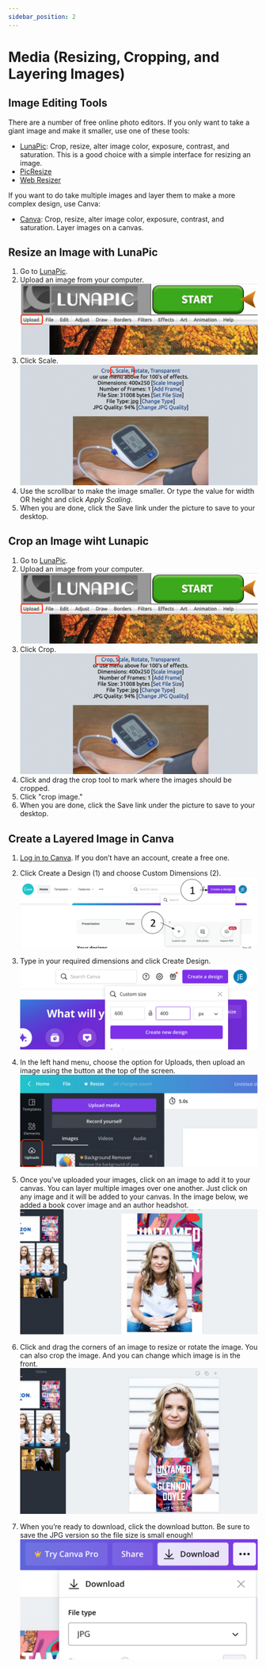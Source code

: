 ```yaml
---
sidebar_position: 2
---
```


# Media (Resizing, Cropping, and Layering Images)

## Image Editing Tools

There are a number of free online photo editors. If you only want to take a giant image and make it smaller, use one of these tools:  

- [LunaPic](https://www10.lunapic.com): Crop, resize, alter image color, exposure, contrast, and saturation. This is a good choice with a simple interface for resizing an image.  
- [PicResize](http://picresize.com)  
- [Web Resizer](http://webresizer.com/resizer)  

If you want to do take multiple images and layer them to make a more complex design, use Canva:  

- [Canva](https://www.canva.com): Crop, resize, alter image color, exposure, contrast, and saturation. Layer images on a canvas.

## Resize an Image with LunaPic

1. Go to [LunaPic](https://www10.lunapic.com).
1. Upload an image from your computer.
![upload image](../../img/blog-5.png)
1. Click Scale.
![upload image](../../img/blog-6.png)
1. Use the scrollbar to make the image smaller. Or type the value for width OR height and click *Apply Scaling*.
1. When you are done, click the Save link under the picture to save to your desktop.

## Crop an Image wiht Lunapic

1. Go to [LunaPic](https://www10.lunapic.com).
1. Upload an image from your computer.  
![upload image](../../img/blog-5.png)  
1. Click Crop.  
![upload image](../../img/blog-7.png)  
1. Click and drag the crop tool to mark where the images should be cropped.  
1. Click "crop image."  
1. When you are done, click the Save link under the picture to save to your desktop.  

## Create a Layered Image in Canva

1. [Log in to Canva](https://www.canva.com/). If you don’t have an account, create a free one.  

1. Click Create a Design (1) and choose Custom Dimensions (2).
![upload image](../../img/blog-8.png)  

1. Type in your required dimensions and click Create Design.
![upload image](../../img/blog-9.png)  

1. In the left hand menu, choose the option for Uploads, then upload an image using the button at the top of the screen.  
![upload image](../../img/blog-10.png)

1. Once you’ve uploaded your images, click on an image to add it to your canvas. You can layer multiple images over one another. Just click on any image and it will be added to your canvas. In the image below, we added a book cover image and an author headshot.  
![upload image](../../img/blog-11.png)

1. Click and drag the corners of an image to resize or rotate the image. You can also crop the image. And you can change which image is in the front.  
![upload image](../../img/blog-12.png)

1. When you’re ready to download, click the download button. Be sure to save the JPG version so the file size is small enough!
![upload image](../../img/blog-13.png)
